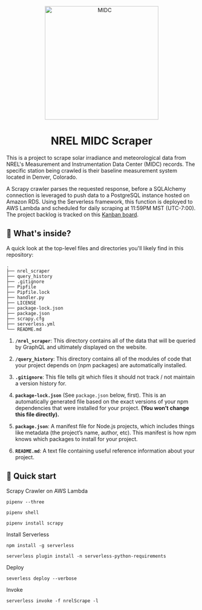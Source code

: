 <p align="center">
  <a href="https://midcdmz.nrel.gov/">
    <img alt="MIDC" src="https://midcdmz.nrel.gov/srrl_bms/pictures/bms.jpg" width="300" />
  </a>
</p>
<h1 align="center">
  NREL MIDC Scraper
</h1>

This is a project to scrape solar irradiance and meteorological data from NREL's Measurement and Instrumentation Data Center (MIDC) records. The specific station being crawled is their baseline measurement system located in Denver, Colorado.

A Scrapy crawler parses the requested response, before a SQLAlchemy connection is leveraged to push data to a PostgreSQL instance hosted on Amazon RDS. Using the Serverless framework, this function is deployed to AWS Lambda and scheduled for daily scraping at 11:59PM MST (UTC-7:00). The project backlog is tracked on this [Kanban board](https://github.com/Kim-Sha/nrel-scraper/projects/1).

## 🧐 What's inside?

A quick look at the top-level files and directories you'll likely find in this repository:

    .
    ├── nrel_scraper
    ├── query_history
    ├── .gitignore
    ├── Pipfile
    ├── Pipfile.lock
    ├── handler.py
    ├── LICENSE
    ├── package-lock.json
    ├── package.json
    ├── scrapy.cfg
    ├── serverless.yml
    └── README.md

1. **`/nrel_scraper`**: This directory contains all of the data that will be queried by GraphQL and ultimately displayed on the website. 

2.  **`/query_history`**: This directory contains all of the modules of code that your project depends on (npm packages) are automatically installed.

3.  **`.gitignore`**: This file tells git which files it should not track / not maintain a version history for.

4. **`package-lock.json`** (See `package.json` below, first). This is an automatically generated file based on the exact versions of your npm dependencies that were installed for your project. **(You won’t change this file directly).**

5. **`package.json`**: A manifest file for Node.js projects, which includes things like metadata (the project’s name, author, etc). This manifest is how npm knows which packages to install for your project.

6. **`README.md`**: A text file containing useful reference information about your project.


## 🚀 Quick start

Scrapy Crawler on AWS Lambda
```
pipenv --three

pipenv shell

pipenv install scrapy
```
Install Serverless
```
npm install -g serverless

serverless plugin install -n serverless-python-requirements
```
Deploy
```
severless deploy --verbose
```
Invoke
```
serverless invoke -f nrelScrape -l
```
